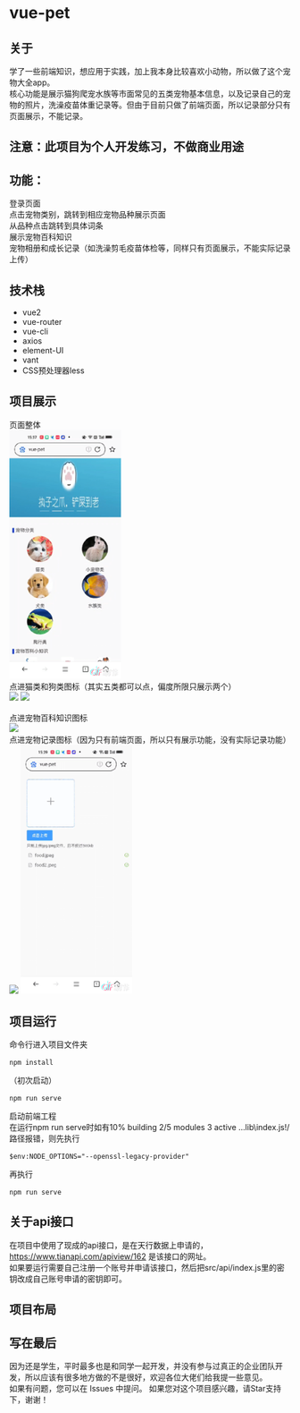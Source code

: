 # vue-pet

## 关于
学了一些前端知识，想应用于实践，加上我本身比较喜欢小动物，所以做了这个宠物大全app。  
核心功能是展示猫狗爬宠水族等市面常见的五类宠物基本信息，以及记录自己的宠物的照片，洗澡疫苗体重记录等。但由于目前只做了前端页面，所以记录部分只有页面展示，不能记录。

## 注意：此项目为个人开发练习，不做商业用途

## 功能：
登录页面  
点击宠物类别，跳转到相应宠物品种展示页面  
从品种点击跳转到具体词条  
展示宠物百科知识  
宠物相册和成长记录（如洗澡剪毛疫苗体检等，同样只有页面展示，不能实际记录上传）  

## 技术栈
* vue2  
* vue-router  
* vue-cli  
* axios  
* element-UI  
* vant
* CSS预处理器less  

## 项目展示
页面整体  
<img src="https://github.com/hyzDUT/vue-pet/blob/master/result/page.gif" width="200px"><br/>
点进猫类和狗类图标（其实五类都可以点，偏度所限只展示两个）  
<img src="https://github.com/hyzDUT/vue-pet/blob/master/result/cat.gif" width="200px">
<img src="https://github.com/hyzDUT/vue-pet/blob/master/result/dog.gif" width="200px"><br/>   
点进宠物百科知识图标    
<img src="https://github.com/hyzDUT/vue-pet/blob/master/result/climb.gif" width="200px"><br/> 
点进宠物记录图标（因为只有前端页面，所以只有展示功能，没有实际记录功能）
<img src="https://github.com/hyzDUT/vue-pet/blob/master/result/note.gif" width="200px">
<img src="https://github.com/hyzDUT/vue-pet/blob/master/result/photo.gif" width="200px">

## 项目运行
命令行进入项目文件夹  
```
npm install
```
（初次启动）  
```
npm run serve
```
启动前端工程  
在运行npm run serve时如有10% building 2/5 modules 3 active ...lib\index.js!/路径报错，则先执行
```
$env:NODE_OPTIONS="--openssl-legacy-provider"
```
再执行
```
npm run serve
```
## 关于api接口
在项目中使用了现成的api接口，是在天行数据上申请的，https://www.tianapi.com/apiview/162 是该接口的网址。  
如果要运行需要自己注册一个账号并申请该接口，然后把src/api/index.js里的密钥改成自己账号申请的密钥即可。

## 项目布局

## 写在最后
因为还是学生，平时最多也是和同学一起开发，并没有参与过真正的企业团队开发，所以应该有很多地方做的不是很好，欢迎各位大佬们给我提一些意见。  
如果有问题，您可以在 Issues 中提问。 如果您对这个项目感兴趣，请Star支持下，谢谢！
